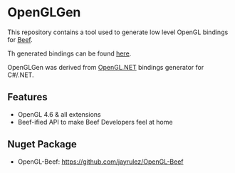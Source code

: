 # OpenGLGen
This repository contains a tool used to generate low level OpenGL bindings for [Beef](https://www.beeflang.org).

Th generated bindings can be found [here](https://github.com/jayrulez/OpenGL-Beef).

OpenGLGen was derived from [OpenGL.NET](https://github.com/EvergineTeam/OpenGL.NET) bindings generator for C#/.NET.

## Features

- OpenGL 4.6 & all extensions
- Beef-ified API to make Beef Developers feel at home

## Nuget Package

- OpenGL-Beef: https://github.com/jayrulez/OpenGL-Beef
